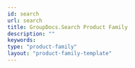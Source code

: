 ```yaml
---
id: search
url: search
title: GroupDocs.Search Product Family
description: ""
keywords: 
type: "product-family"
layout: "product-family-template"
---
```

